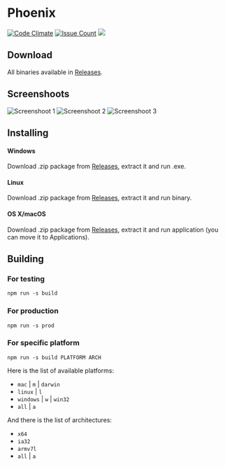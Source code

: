 # Phoenix
[![Code Climate](https://codeclimate.com/github/artur9010/Phoenix/badges/gpa.svg)](https://codeclimate.com/github/artur9010/Phoenix)
[![Issue Count](https://codeclimate.com/github/artur9010/Phoenix/badges/issue_count.svg)](https://codeclimate.com/github/artur9010/Phoenix)
[![](https://img.shields.io/badge/Available%20for-OS%20X%2C%20Windows%2C%20Linux-blue.svg)](https://github.com/artur9010/Phoenix/releases)

## Download
All binaries available in [Releases](https://github.com/artur9010/Phoenix/releases/latest).

## Screenshoots
![Screenshoot 1](https://i.imgur.com/QR8agTs.png)
![Screenshoot 2](https://i.imgur.com/5JjqFEw.png)
![Screenshoot 3](https://i.imgur.com/VdOlk2n.png)

## Installing
#### Windows
Download .zip package from [Releases](https://github.com/artur9010/Phoenix/releases/latest), extract it and run .exe.
#### Linux
Download .zip package from [Releases](https://github.com/artur9010/Phoenix/releases/latest), extract it and run binary.
#### OS X/macOS
Download .zip package from [Releases](https://github.com/artur9010/Phoenix/releases/latest), extract it and run application (you can move it to Applications).

## Building
### For testing
```
npm run -s build
```
### For production
```
npm run -s prod
```
### For specific platform
```
npm run -s build PLATFORM ARCH
```

Here is the list of available platforms:
 - `mac` | `m` | `darwin`
 - `linux` | `l`
 - `windows` | `w` | `win32`
 - `all` | `a`

And there is the list of architectures:
 - `x64`
 - `ia32`
 - `armv7l`
 - `all` | `a`

